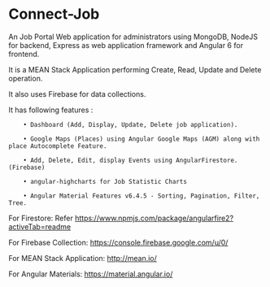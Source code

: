 # Connect-Job
 An Job Portal Web application for administrators using MongoDB, NodeJS for backend, Express as web application framework and Angular 6 for frontend.

It is a MEAN Stack Application performing Create, Read, Update and Delete operation. 

It also uses Firebase for data collections.

It has following features :
     
	 	• Dashboard (Add, Display, Update, Delete job application).
		
		• Google Maps (Places) using Angular Google Maps (AGM) along with place Autocomplete Feature.
		
		• Add, Delete, Edit, display Events using AngularFirestore. (Firebase) 
		
		• angular-highcharts for Job Statistic Charts
		
		• Angular Material Features v6.4.5 - Sorting, Pagination, Filter, Tree.
		
		
For Firestore: Refer https://www.npmjs.com/package/angularfire2?activeTab=readme

For Firebase Collection: https://console.firebase.google.com/u/0/

For  MEAN Stack Application: http://mean.io/

For Angular Materials: https://material.angular.io/







